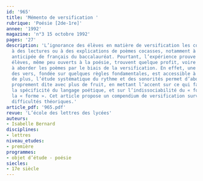```yaml
---
id: '965'
title: 'Mémento de versification '
rubrique: 'Poésie [2de-1re]'
annee: '1992'
magazine: 'n°3 15 octobre 1992'
pages: '27'
description: 'L’ignorance des élèves en matière de versification les conduit parfois
  à des lectures ou à des explications de poèmes cocasses, notamment à l’oral de l’épreuve
  anticipée de français du baccalauréat. Pourtant, l’expérience prouve que bien des
  élèves, même peu ouverts à la poésie, trouvent quelque profit, voire de l’intérêt,
  à aborder les poèmes par le biais de la versification. En effet, une lecture technique
  des vers, fondée sur quelques règles fondamentales, est accessible à tout le monde ;
  de plus, l’étude systématique du rythme et des sonorités permet d’aborder l’explication
  proprement dite avec plus de fruit, en mettant l’accent sur ce qui fait précisément
  la spécificité du langage poétique, et sur l’indissociabilité du « fond » et de
  la « forme ». Cet article propose un compendium de versification survolant les principales
  difficultés théoriques.'
article_pdf: '965.pdf'
revue: 'L’école des lettres des lycées'
auteurs:
- Isabelle Bernard
disciplines:
- lettres
niveau_etudes:
- première
programmes:
- objet d’étude - poésie
siecles:
- 17e siècle
---
```

